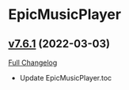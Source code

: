 # EpicMusicPlayer

## [v7.6.1](https://github.com/Kiatra/EpicMusicPlayer/tree/v7.6.1) (2022-03-03)
[Full Changelog](https://github.com/Kiatra/EpicMusicPlayer/commits/v7.6.1) 

- Update EpicMusicPlayer.toc  